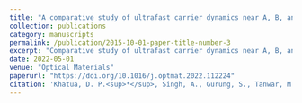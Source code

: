 ```yaml
---
title: "A comparative study of ultrafast carrier dynamics near A, B, and C-excitons in a monolayer MoS<sub>2</sub> at high excitation densities"
collection: publications
category: manuscripts
permalink: /publication/2015-10-01-paper-title-number-3
excerpt: "Comparative study of ultrafast carrier dynamics near A, B, and C-excitons in monolayer MoS<sub>2</sub> at high excitation densities, revealing distinct excitonic behaviors."
date: 2022-05-01
venue: "Optical Materials"
paperurl: "https://doi.org/10.1016/j.optmat.2022.112224"
citation: 'Khatua, D. P.<sup>*</sup>, Singh, A., Gurung, S., Tanwar, M., Kumar, R., and Jayabalan, J. (2022). "A comparative study of ultrafast carrier dynamics near A, B, and C-excitons in a monolayer MoS<sub>2</sub> at high excitation densities." <i>Optical Materials</i>, 126, 112224. https://doi.org/10.1016/j.optmat.2022.112224 [<sup>*</sup>Corresponding author]'
---
```

